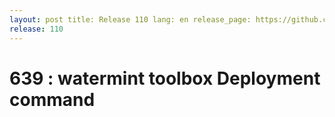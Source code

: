 ```yaml
---
layout: post title: Release 110 lang: en release_page: https://github.com/watermint/toolbox/releases/latest
release: 110
---
```


# 639 : watermint toolbox Deployment command
